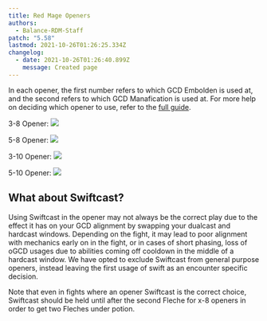 ```yaml
---
title: Red Mage Openers
authors:
  - Balance-RDM-Staff
patch: "5.58"
lastmod: 2021-10-26T01:26:25.334Z
changelog:
  - date: 2021-10-26T01:26:40.899Z
    message: Created page
---
```

In each opener, the first number refers to which GCD Embolden is used at, and the second refers to which GCD Manafication is used at. For more help on deciding which opener to use, refer to the [full guide](https://guides.xivresources.com/jobs/casters/red-mage/basic-guide/). 

3-8 Opener: 
![](https://i.imgur.com/tSqX4V0.png)

5-8 Opener: 
![](https://i.imgur.com/auw8G5y.png)

3-10 Opener: 
![](https://i.imgur.com/NiO3S9V.png)

5-10 Opener: 
![](https://i.imgur.com/2atF6Sn.png)

## What about Swiftcast?

Using Swiftcast in the opener may not always be the correct play due to the effect it has on your GCD alignment by swapping your dualcast and hardcast windows. Depending on the fight, it may lead to poor alignment with mechanics early on in the fight, or in cases of short phasing, loss of oGCD usages due to abilities coming off cooldown in the middle of a hardcast window. We have opted to exclude Swiftcast from general purpose openers, instead leaving the first usage of swift as an encounter specific decision. 

Note that even in fights where an opener Swiftcast is the correct choice, Swiftcast should be held until after the second Fleche for x-8 openers in order to get two Fleches under potion.